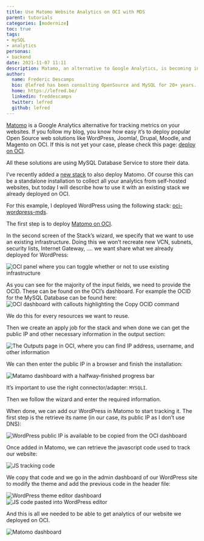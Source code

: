 ```yaml
---
title: Use Matomo Website Analytics on OCI with MDS 
parent: tutorials
categories: [modernize]
toc: true
tags:
- mySQL
- analytics
personas:
- backend
date: 2021-11-07 11:11
description: Matamo, an alternative to Google Analytics, is becoming increasingly popular. This walkthrough shows you how you may want to use this powerful tool with MySQL Database Service and OCI.
author:
  name: Frederic Descamps
  bio: @lefred has been consulting OpenSource and MySQL for 20+ years. After graduating in Management Information Technology, Frédéric started his career as a developer for an ERP under HPUX.
  home: https://lefred.be/
  linkedin: freddescamps
  twitter: lefred
  github: lefred
---
```

[Matomo](https://matomo.org/) is a Google Analytics alternative for tracking metrics on your websites. If you follow my blog, you know how easy it’s to deploy popular Open Source web solutions like WordPress, Joomla!, Drupal, Moodle, and Magento on OCI. If this is not yet your case, please check this page: [deploy on OCI](https://matomo.org/).

All these solutions are using MySQL Database Service to store their data.

I’ve recently added a [new stack](https://github.com/lefred/oci-matomo-mds) to also deploy Matomo. Of course this can be a standalone installation to collect all your analytics from self-hosted websites, but today I will describe how to use it with an existing stack we already deployed on OCI.

For this example, I deployed WordPress using the following stack: [oci-wordpress-mds](https://github.com/lefred/oci-wordpress-mds).

The first step is to deploy [Matomo on OCI](https://www.oracle.com/cloud/sign-in.html?redirect_uri=https%3A%2F%2Fcloud.oracle.com%2Fresourcemanager%2Fstacks%2Fcreate%3FzipUrl%3Dhttps%3A%2F%2Fgithub.com%2Flefred%2Foci-matomo-mds%2Freleases%2Fdownload%2Fv1.0.0%2Fstack_matomo_mds.zip).

In the second screen of the Stack’s wizard, we specify that we want to use an existing infrastructure. Doing this we won’t recreate new VCN, subnets, security lists, Internet Gateway, …. we want share what we already deployed for WordPress:

![OCI panel where you can toggle whether or not to use existing infrastructure](assets/matamo-existing-infrastructure.webp)

As you can see for the majority of the input fields, we need to provide the OCID. These can be found on the OCI’s dashboard. For example the OCID for the MySQL Database can be found here:
![OCI dashboard with callouts highlighting the Copy OCID command](assets/matamo-ocid-commandwebp.webp)

We do this for every resources we want to reuse.

Then we create an apply job for the stack and when done we can get the public IP and other necessary information in the output section:

![The Outputs page in OCI, where you can find IP address, username, and other information](assets/matamo-output-info.webp)

We can then enter the public IP in a browser and finish the installation:

![Matamo dashboard with a halfway-finished progress bar](assets/matamo-progress-bar.webp)

It’s important to use the right connector/adapter: `MYSQLI`.

Then we follow the wizard and enter the required information.

When done, we can add our WordPress in Matomo to start tracking it. The first step is the retrieve its name (in our case, its public IP as I don’t use DNS):

![WordPress public IP is available to be copied from the OCI dashboard](assets/matamo-wordpress-public-ip.webp)

Once added in Matomo, we can retrieve the javascript code used to track our website:

![JS tracking code](assets/matamo-js-tracking-code.webp)

We copy that code and we go in the admin dashboard of our WordPress site to modify the theme and add the previous code in the header file:

![WordPress theme editor dashboard](assets/matamo-wp-editor.webp)
![JS code pasted into WordPress editor](assets/matamo-wordpress-js-paste.webp)

And this is all we needed to be able to get analytics of our website we deployed on OCI.

![Matomo dashboard](assets/matamo-dash-final-code.webp)
